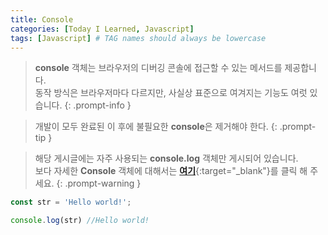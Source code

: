 ```yaml
---
title: Console
categories: [Today I Learned, Javascript]
tags: [Javascript] # TAG names should always be lowercase
---
```


> **console** 객체는 브라우저의 디버깅 콘솔에 접근할 수 있는 메서드를 제공합니다.<br>동작 방식은 브라우저마다 다르지만, 사실상 표준으로 여겨지는 기능도 여럿 있습니다.
{: .prompt-info }

> 개발이 모두 완료된 이 후에 불필요한 **console**은 제거해야 한다.
{: .prompt-tip }

> 해당 게시글에는 자주 사용되는 **console.log** 객체만 게시되어 있습니다.<br> 보다 자세한 **Console** 객체에 대해서는 [**여기**](https://developer.mozilla.org/ko/docs/Web/API/console){:target="_blank"}를 클릭 해 주세요.
{: .prompt-warning }

```js
const str = 'Hello world!';

console.log(str) //Hello world!
```
